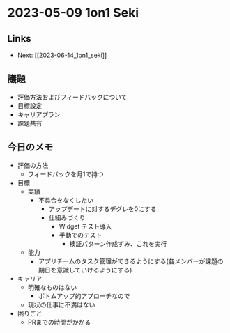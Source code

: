 # 2023-05-09 1on1 Seki

## Links

- Next: [[2023-06-14_1on1_seki]]

## 議題

- 評価方法およびフィードバックについて
- 目標設定
- キャリアプラン
- 課題共有

## 今日のメモ

- 評価の方法
  - フィードバックを月1で持つ
- 目標
  - 実績
    - 不具合をなくしたい
      - アップデートに対するデグレを0にする
      - 仕組みづくり
        - Widget テスト導入
        - 手動でのテスト
          - 検証パターン作成ずみ、これを実行
  - 能力
    - アプリチームのタスク管理ができるようにする(各メンバーが課題の期日を意識していけるようにする)
- キャリア
  - 明確なものはない
    - ボトムアップ的アプローチなので
  - 現状の仕事に不満はない
- 困りごと
  - PRまでの時間がかかる